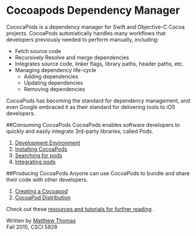 # Cocoapods Dependency Manager

CococaPods is a dependency manager for Swift and Objective-C Cocoa projects. CocoaPods automatically handles many workflows that developers previously needed to perform manually, including:  

* Fetch source code
* Recursively Resolve and merge dependencies
* Integrates source code, linker flags, library paths, header paths, etc.
* Managing dependency life-cycle
  - Adding dependencies
  - Updating dependencies
  - Removing dependencies

CocoaPods has becoming the standard for dependency management, and even Google embraced it as their standard for delivering tools to iOS developers.

##Consuming CocoaPods
CocoaPods enables software developers to quickly and easily integrate 3rd-party libraries, called Pods.

1. [Development Environment](dev-environment.md)  
2. [Installing CocoaPods](install-cocoapods.md)  
3. [Searching for pods](searching-for-cocoapods.md)  
4. [Integrating pods](integrating-pods.md)  

##Producing CocoaPods
Anyone can use CocoaPods to bundle and share their code with other developers.

1. [Creating a Cocoapod](creating-pods.md)  
2. [CocoaPod Distribution](distributing-pods.md)  

Check out these [resources and tutorials for further reading](Further-reading-and-resources.md)  .

Written by [Matthew Thomas](mailto:matt@bocosoft.net)  
Fall 2015, CSCI 5828
